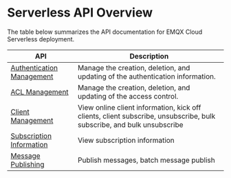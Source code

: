 # Serverless API Overview

The table below summarizes the API documentation for EMQX Cloud Serverless deployment.


| API                                               | Description                                                  |
| ------------------------------------------------- | ------------------------------------------------------------ |
| [Authentication Management](./auth_v5.md)         | Manage the creation, deletion, and updating of the authentication information. |
| [ACL Management](./acl_v5.md)                     | Manage the creation, deletion, and updating of the access control. |
| [Client Management](./clients_v5.md)              | View online client information, kick off clients, client subscribe, unsubscribe, bulk subscribe, and bulk unsubscribe |
| [Subscription Information](./subscriptions_v5.md) | View subscription information                                |
| [Message Publishing](./publish_v5.md)             | Publish messages, batch message publish                      |

